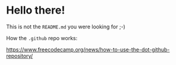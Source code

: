 # Hello there!

This is not the `README.md` you were looking for ;-)

How the `.github` repo works:

https://www.freecodecamp.org/news/how-to-use-the-dot-github-repository/
